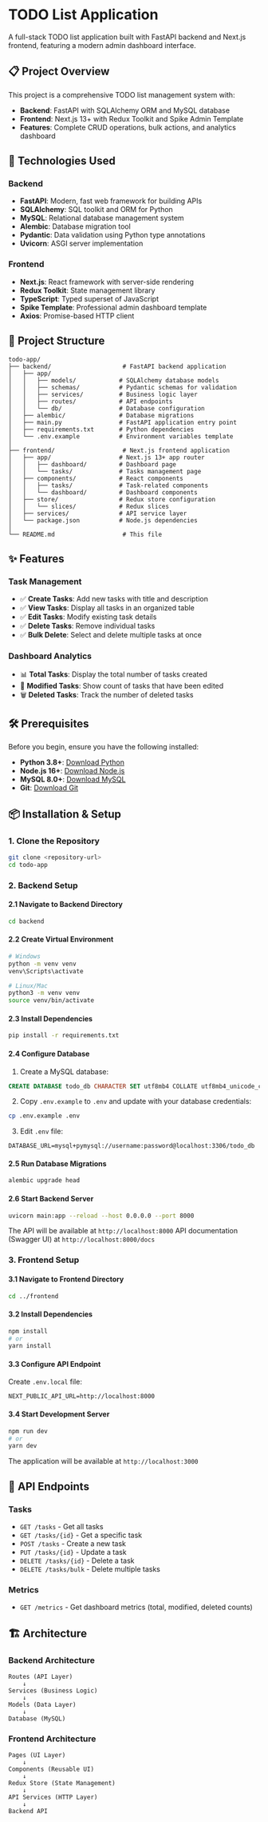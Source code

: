 # TODO List Application

A full-stack TODO list application built with FastAPI backend and Next.js frontend, featuring a modern admin dashboard interface.

## 📋 Project Overview

This project is a comprehensive TODO list management system with:

- **Backend**: FastAPI with SQLAlchemy ORM and MySQL database
- **Frontend**: Next.js 13+ with Redux Toolkit and Spike Admin Template
- **Features**: Complete CRUD operations, bulk actions, and analytics dashboard

## 🚀 Technologies Used

### Backend

- **FastAPI**: Modern, fast web framework for building APIs
- **SQLAlchemy**: SQL toolkit and ORM for Python
- **MySQL**: Relational database management system
- **Alembic**: Database migration tool
- **Pydantic**: Data validation using Python type annotations
- **Uvicorn**: ASGI server implementation

### Frontend

- **Next.js**: React framework with server-side rendering
- **Redux Toolkit**: State management library
- **TypeScript**: Typed superset of JavaScript
- **Spike Template**: Professional admin dashboard template
- **Axios**: Promise-based HTTP client

## 📁 Project Structure

```
todo-app/
├── backend/                    # FastAPI backend application
│   ├── app/
│   │   ├── models/            # SQLAlchemy database models
│   │   ├── schemas/           # Pydantic schemas for validation
│   │   ├── services/          # Business logic layer
│   │   ├── routes/            # API endpoints
│   │   └── db/                # Database configuration
│   ├── alembic/               # Database migrations
│   ├── main.py                # FastAPI application entry point
│   ├── requirements.txt       # Python dependencies
│   └── .env.example           # Environment variables template
│
├── frontend/                   # Next.js frontend application
│   ├── app/                   # Next.js 13+ app router
│   │   ├── dashboard/         # Dashboard page
│   │   └── tasks/             # Tasks management page
│   ├── components/            # React components
│   │   ├── tasks/             # Task-related components
│   │   └── dashboard/         # Dashboard components
│   ├── store/                 # Redux store configuration
│   │   └── slices/            # Redux slices
│   ├── services/              # API service layer
│   └── package.json           # Node.js dependencies
│
└── README.md                   # This file
```

## ✨ Features

### Task Management

- ✅ **Create Tasks**: Add new tasks with title and description
- ✅ **View Tasks**: Display all tasks in an organized table
- ✅ **Edit Tasks**: Modify existing task details
- ✅ **Delete Tasks**: Remove individual tasks
- ✅ **Bulk Delete**: Select and delete multiple tasks at once

### Dashboard Analytics

- 📊 **Total Tasks**: Display the total number of tasks created
- 📝 **Modified Tasks**: Show count of tasks that have been edited
- 🗑️ **Deleted Tasks**: Track the number of deleted tasks

## 🛠️ Prerequisites

Before you begin, ensure you have the following installed:

- **Python 3.8+**: [Download Python](https://www.python.org/downloads/)
- **Node.js 16+**: [Download Node.js](https://nodejs.org/)
- **MySQL 8.0+**: [Download MySQL](https://dev.mysql.com/downloads/)
- **Git**: [Download Git](https://git-scm.com/downloads/)

## 📦 Installation & Setup

### 1. Clone the Repository

```bash
git clone <repository-url>
cd todo-app
```

### 2. Backend Setup

#### 2.1 Navigate to Backend Directory

```bash
cd backend
```

#### 2.2 Create Virtual Environment

```bash
# Windows
python -m venv venv
venv\Scripts\activate

# Linux/Mac
python3 -m venv venv
source venv/bin/activate
```

#### 2.3 Install Dependencies

```bash
pip install -r requirements.txt
```

#### 2.4 Configure Database

1. Create a MySQL database:

```sql
CREATE DATABASE todo_db CHARACTER SET utf8mb4 COLLATE utf8mb4_unicode_ci;
```

2. Copy `.env.example` to `.env` and update with your database credentials:

```bash
cp .env.example .env
```

3. Edit `.env` file:

```env
DATABASE_URL=mysql+pymysql://username:password@localhost:3306/todo_db
```

#### 2.5 Run Database Migrations

```bash
alembic upgrade head
```

#### 2.6 Start Backend Server

```bash
uvicorn main:app --reload --host 0.0.0.0 --port 8000
```

The API will be available at `http://localhost:8000`
API documentation (Swagger UI) at `http://localhost:8000/docs`

### 3. Frontend Setup

#### 3.1 Navigate to Frontend Directory

```bash
cd ../frontend
```

#### 3.2 Install Dependencies

```bash
npm install
# or
yarn install
```

#### 3.3 Configure API Endpoint

Create `.env.local` file:

```env
NEXT_PUBLIC_API_URL=http://localhost:8000
```

#### 3.4 Start Development Server

```bash
npm run dev
# or
yarn dev
```

The application will be available at `http://localhost:3000`

## 🔌 API Endpoints

### Tasks

- `GET /tasks` - Get all tasks
- `GET /tasks/{id}` - Get a specific task
- `POST /tasks` - Create a new task
- `PUT /tasks/{id}` - Update a task
- `DELETE /tasks/{id}` - Delete a task
- `DELETE /tasks/bulk` - Delete multiple tasks

### Metrics

- `GET /metrics` - Get dashboard metrics (total, modified, deleted counts)

## 🏗️ Architecture

### Backend Architecture

```
Routes (API Layer)
    ↓
Services (Business Logic)
    ↓
Models (Data Layer)
    ↓
Database (MySQL)
```

### Frontend Architecture

```
Pages (UI Layer)
    ↓
Components (Reusable UI)
    ↓
Redux Store (State Management)
    ↓
API Services (HTTP Layer)
    ↓
Backend API
```
